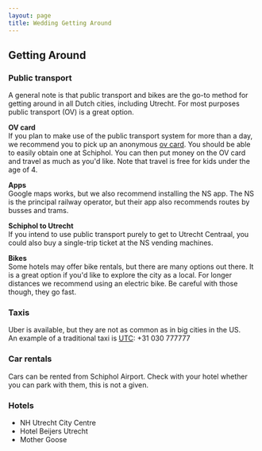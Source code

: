```yaml
---
layout: page
title: Wedding Getting Around
---
```


<div class='class_01'>
<h2>Getting Around</h2>
  
<h3>Public transport</h3> 
  
<p>
  A general note is that public transport and bikes are the go-to method for 
  getting around in all Dutch cities, including Utrecht. 
  For most purposes public transport (OV) is a great option. 
</p>
  
<p>
  <strong>OV card</strong>
  <br>
  If you plan to make use of the public transport system for more than a day, we
  recommend you to pick up an anonymous 
  <a href="https://www.holland.com/global/tourism/information/public-transport/ov-chip-card-5.htm">ov card</a>. 
  You should be able to easily
  obtain one at Schiphol. You can then put money on the OV card and travel as
  much as you'd like. Note that travel is free for kids under the age of 4.  
</p>
  
<p>
  <strong>Apps</strong>
  <br>
  Google maps works, but we also recommend installing the NS app. 
  The NS is the principal railway operator, but their app also recommends 
  routes by busses and trams. 
</p>

<p>
  <strong>Schiphol to Utrecht</strong>
  <br>
  If you intend to use public transport purely to get to Utrecht Centraal, you
  could also buy a single-trip ticket at the NS vending machines.
</p>

<p>
  <strong>Bikes</strong>
  <br>
  Some hotels may offer bike rentals, but there are many options out there.
  It is a great option if you'd like to explore the city as a local. For 
  longer distances we recommend using an electric bike. Be careful with those 
  though, they go fast.
</p>

<h3>Taxis</h3>
<p>
  Uber is available, but they are not as common as in big cities in the US.
  <br>
  An example of a traditional taxi is <a href="https://utc.nl/">UTC</a>: +31 030 777777
</p>

<h3>Car rentals</h3>
<p>
Cars can be rented from Schiphol Airport. Check with your hotel whether you can
park with them, this is not a given. 
</p>

<h3>Hotels</h3>

<ul>
  <li>NH Utrecht City Centre </li>
  <li>Hotel Beijers Utrecht </li>
  <li>Mother Goose</li>
</ul> 
  
</div> 
